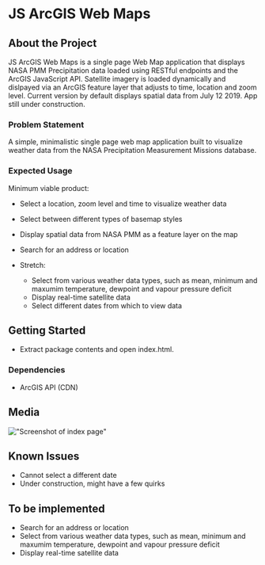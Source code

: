 # JS ArcGIS Web Maps

## About the Project

JS ArcGIS Web Maps is a single page Web Map application that displays NASA PMM Precipitation data loaded using RESTful endpoints and the ArcGIS JavaScript API. Satellite imagery is loaded dynamically and dislpayed via an ArcGIS feature layer that adjusts to time, location and zoom level. Current version by default displays spatial data from July 12 2019. App still under construction.

### Problem Statement

A simple, minimalistic single page web map application built to visualize weather data from the NASA Precipitation Measurement Missions database.

### Expected Usage

Minimum viable product:

- Select a location, zoom level and time to visualize weather data
- Select between different types of basemap styles
- Display spatial data from NASA PMM as a feature layer on the map
- Search for an address or location

- Stretch:
  - Select from various weather data types, such as mean, minimum and maxumim temperature, dewpoint and vapour pressure deficit
  - Display real-time satellite data
  - Select different dates from which to view data

## Getting Started

- Extract package contents and open index.html.

### Dependencies

- ArcGIS API (CDN)

## Media

!["Screenshot of index page"](https://github.com/ferrazf/JS-ArcGIS-Web-Maps/blob/master/resources/screenshot1.jpg)

## Known Issues

- Cannot select a different date
- Under construction, might have a few quirks

## To be implemented

- Search for an address or location
- Select from various weather data types, such as mean, minimum and maxumim temperature, dewpoint and vapour pressure deficit
- Display real-time satellite data
